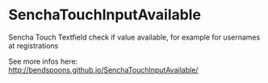 SenchaTouchInputAvailable
=======================

Sencha Touch Textfield check if value available, for example for usernames at registrations

See more infos here: http://bendspoons.github.io/SenchaTouchInputAvailable/
